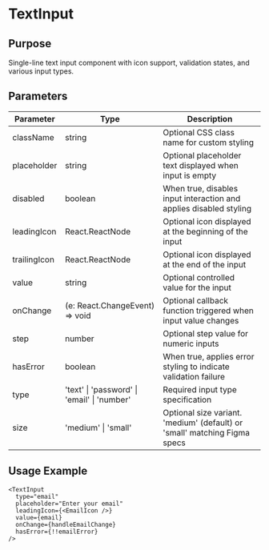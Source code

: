 # TextInput

## Purpose
Single-line text input component with icon support, validation states, and various input types.

## Parameters

| Parameter | Type | Description |
|-----------|------|-------------|
| className | string | Optional CSS class name for custom styling |
| placeholder | string | Optional placeholder text displayed when input is empty |
| disabled | boolean | When true, disables input interaction and applies disabled styling |
| leadingIcon | React.ReactNode | Optional icon displayed at the beginning of the input |
| trailingIcon | React.ReactNode | Optional icon displayed at the end of the input |
| value | string | Optional controlled value for the input |
| onChange | (e: React.ChangeEvent<HTMLInputElement>) => void | Optional callback function triggered when input value changes |
| step | number | Optional step value for numeric inputs |
| hasError | boolean | When true, applies error styling to indicate validation failure |
| type | 'text' \| 'password' \| 'email' \| 'number' | Required input type specification |
| size | 'medium' \| 'small' | Optional size variant. 'medium' (default) or 'small' matching Figma specs |

## Usage Example
```tsx
<TextInput 
  type="email"
  placeholder="Enter your email"
  leadingIcon={<EmailIcon />}
  value={email}
  onChange={handleEmailChange}
  hasError={!!emailError}
/>
```